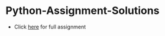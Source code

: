 # Python-Assignment-Solutions

* Click <a href ="https://github.com/psrana/Assignment-Python/blob/main/Assignment%20-%20Basics%20of%20Python.pdf">here</a> for full assignment<br>
